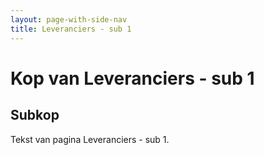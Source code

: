```yaml
---
layout: page-with-side-nav
title: Leveranciers - sub 1 
---
```


# Kop van Leveranciers - sub 1 

## Subkop 
Tekst van pagina Leveranciers - sub 1.